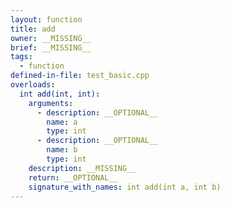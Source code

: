```yaml
---
layout: function
title: add
owner: __MISSING__
brief: __MISSING__
tags:
  - function
defined-in-file: test_basic.cpp
overloads:
  int add(int, int):
    arguments:
      - description: __OPTIONAL__
        name: a
        type: int
      - description: __OPTIONAL__
        name: b
        type: int
    description: __MISSING__
    return: __OPTIONAL__
    signature_with_names: int add(int a, int b)
---
```


